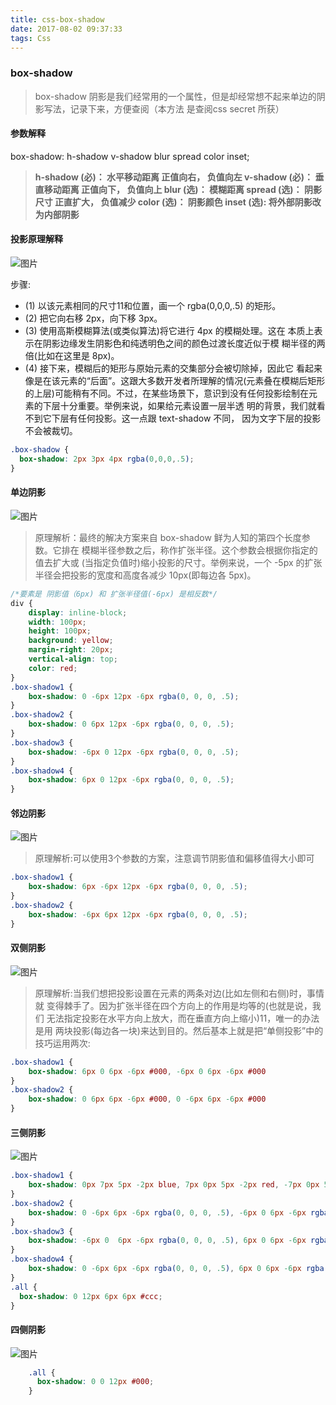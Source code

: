 ```yaml
---
title: css-box-shadow
date: 2017-08-02 09:37:33
tags: Css
---
```

### box-shadow
> box-shadow 阴影是我们经常用的一个属性，但是却经常想不起来单边的阴影写法，记录下来，方便查阅（本方法 是查阅css secret 所获）

#### 参数解释
box-shadow: h-shadow v-shadow blur spread color inset;

>   **h-shadow (必)： 水平移动距离 正值向右， 负值向左
    v-shadow (必)： 垂直移动距离 正值向下， 负值向上
    blur (选)：     模糊距离
    spread (选)：   阴影尺寸 正直扩大， 负值减少
    color (选)：    阴影颜色
    inset (选):     将外部阴影改为内部阴影**

#### 投影原理解释
![图片](http://oqt0cgoq9.bkt.clouddn.com/box-shadow.jpeg)

步骤:
* (1) 以该元素相同的尺寸11和位置，画一个 rgba(0,0,0,.5) 的矩形。
* (2) 把它向右移 2px，向下移 3px。
* (3) 使用高斯模糊算法(或类似算法)将它进行 4px 的模糊处理。这在 本质上表示在阴影边缘发生阴影色和纯透明色之间的颜色过渡长度近似于模 糊半径的两倍(比如在这里是 8px)。
* (4) 接下来，模糊后的矩形与原始元素的交集部分会被切除掉，因此它 看起来像是在该元素的“后面”。这跟大多数开发者所理解的情况(元素叠在模糊后矩形的上层)可能稍有不同。不过，在某些场景下，意识到没有任何投影绘制在元素的下层十分重要。举例来说，如果给元素设置一层半透 明的背景，我们就看不到它下层有任何投影。这一点跟 text-shadow 不同， 因为文字下层的投影不会被裁切。

```css
.box-shadow {
  box-shadow: 2px 3px 4px rgba(0,0,0,.5);
}
```
#### 单边阴影
![图片](http://static.zeroyh.cn/boxshadow-four.jpeg)
> 原理解析：最终的解决方案来自 box-shadow 鲜为人知的第四个长度参数。它排在 模糊半径参数之后，称作扩张半径。这个参数会根据你指定的值去扩大或 (当指定负值时)缩小投影的尺寸。举例来说，一个 -5px 的扩张半径会把投影的宽度和高度各减少 10px(即每边各 5px)。

```css
/*要素是 阴影值（6px) 和 扩张半径值(-6px) 是相反数*/
div {
    display: inline-block;
    width: 100px;
    height: 100px;
    background: yellow;
    margin-right: 20px;
    vertical-align: top;
    color: red;
}
.box-shadow1 {
    box-shadow: 0 -6px 12px -6px rgba(0, 0, 0, .5);
}
.box-shadow2 {
    box-shadow: 0 6px 12px -6px rgba(0, 0, 0, .5);
}
.box-shadow3 {
    box-shadow: -6px 0 12px -6px rgba(0, 0, 0, .5);
}
.box-shadow4 {
    box-shadow: 6px 0 12px -6px rgba(0, 0, 0, .5);
}

```
#### 邻边阴影
![图片](http://static.zeroyh.cn/boxshadow-two.jpeg)
> 原理解析:可以使用3个参数的方案，注意调节阴影值和偏移值得大小即可

```css
.box-shadow1 {
    box-shadow: 6px -6px 12px -6px rgba(0, 0, 0, .5);
}
.box-shadow2 {
    box-shadow: -6px 6px 12px -6px rgba(0, 0, 0, .5);
}
```

#### 双侧阴影
![图片](http://static.zeroyh.cn/boxshadow-three.jpeg)
> 原理解析:当我们想把投影设置在元素的两条对边(比如左侧和右侧)时，事情就 变得棘手了。因为扩张半径在四个方向上的作用是均等的(也就是说，我们 无法指定投影在水平方向上放大，而在垂直方向上缩小)11，唯一的办法是用 两块投影(每边各一块)来达到目的。然后基本上就是把“单侧投影”中的 技巧运用两次:

```css
.box-shadow1 {
    box-shadow: 6px 0 6px -6px #000, -6px 0 6px -6px #000
}
.box-shadow2 {
    box-shadow: 0 6px 6px -6px #000, 0 -6px 6px -6px #000
}
```

#### 三侧阴影
![图片](http://static.zeroyh.cn/boxshadow-eight.jpeg)
```css
.box-shadow1 {
    box-shadow: 0px 7px 5px -2px blue, 7px 0px 5px -2px red, -7px 0px 5px -2px green;
}
.box-shadow2 {
    box-shadow: 0 -6px 6px -6px rgba(0, 0, 0, .5), -6px 0 6px -6px rgba(0, 0, 0, .5), 0 6px 6px -6px rgba(0, 0, 0, .5)
}
.box-shadow3 {
    box-shadow: -6px 0  6px -6px rgba(0, 0, 0, .5), 6px 0 6px -6px rgba(0, 0, 0, .5), 0 6px 6px -6px rgba(0, 0, 0, .5)
}
.box-shadow4 {
    box-shadow: 0 -6px 6px -6px rgba(0, 0, 0, .5), 6px 0 6px -6px rgba(0, 0, 0, .5), -6px 0 6px -6px rgba(0, 0, 0, .5)
}
.all {
  box-shadow: 0 12px 6px 6px #ccc;
}

```

#### 四侧阴影
![图片](http://static.zeroyh.cn/boxshadow-six.jpeg)
```css
    .all {
      box-shadow: 0 0 12px #000;
    }
```
